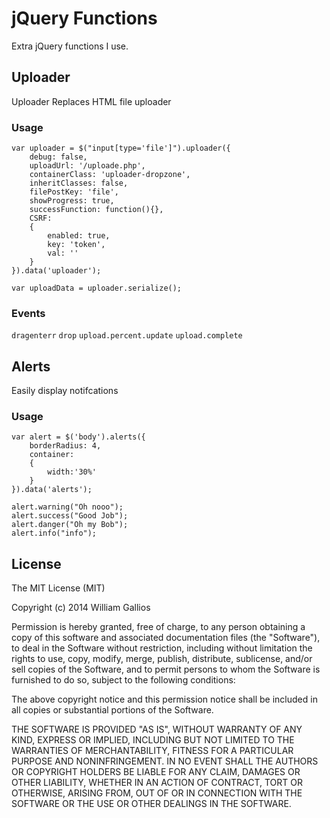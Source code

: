 <h1>jQuery Functions</h1>

Extra jQuery functions I use.

<h2>Uploader</h2>

<p>Uploader Replaces HTML file uploader</p>

<h3>Usage</h3>
	
	var uploader = $("input[type='file']").uploader({
		debug: false,
		uploadUrl: '/uploade.php',
		containerClass: 'uploader-dropzone',
		inheritClasses: false,
		filePostKey: 'file',
		showProgress: true,
		successFunction: function(){},
		CSRF:
		{
			enabled: true,
			key: 'token', 
			val: ''
		}
	}).data('uploader');
	
	var uploadData = uploader.serialize();
	
<h3>Events</h3>

<code>dragenterr</code>
<code>drop</code>
<code>upload.percent.update</code>
<code>upload.complete</code>
	
<h2>Alerts</h2>

<p>Easily  display notifcations</p>

<h3>Usage</h3>
	
	var alert = $('body').alerts({
		borderRadius: 4,
		container:
		{
			width:'30%'
		}
	}).data('alerts');

	alert.warning("Oh nooo");
	alert.success("Good Job");
	alert.danger("Oh my Bob");
	alert.info("info");
	
<h2>License</h2>

The MIT License (MIT)

Copyright (c) 2014 William Gallios

Permission is hereby granted, free of charge, to any person obtaining a copy
of this software and associated documentation files (the "Software"), to deal
in the Software without restriction, including without limitation the rights
to use, copy, modify, merge, publish, distribute, sublicense, and/or sell
copies of the Software, and to permit persons to whom the Software is
furnished to do so, subject to the following conditions:

The above copyright notice and this permission notice shall be included in all
copies or substantial portions of the Software.

THE SOFTWARE IS PROVIDED "AS IS", WITHOUT WARRANTY OF ANY KIND, EXPRESS OR
IMPLIED, INCLUDING BUT NOT LIMITED TO THE WARRANTIES OF MERCHANTABILITY,
FITNESS FOR A PARTICULAR PURPOSE AND NONINFRINGEMENT. IN NO EVENT SHALL THE
AUTHORS OR COPYRIGHT HOLDERS BE LIABLE FOR ANY CLAIM, DAMAGES OR OTHER
LIABILITY, WHETHER IN AN ACTION OF CONTRACT, TORT OR OTHERWISE, ARISING FROM,
OUT OF OR IN CONNECTION WITH THE SOFTWARE OR THE USE OR OTHER DEALINGS IN THE
SOFTWARE.
